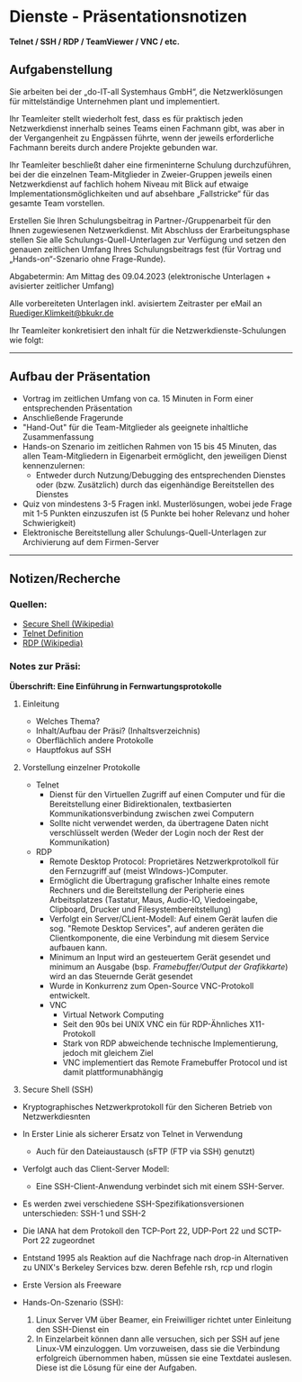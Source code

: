 # Dienste - Präsentationsnotizen

**Telnet / SSH / RDP / TeamViewer / VNC / etc.**

## Aufgabenstellung

Sie arbeiten bei der „do-IT-all Systemhaus GmbH“, die Netzwerklösungen für 
mittelständige Unternehmen plant und implementiert.

Ihr Teamleiter stellt wiederholt fest, dass es für praktisch jeden 
Netzwerkdienst innerhalb seines Teams einen Fachmann gibt, was aber in der 
Vergangenheit zu Engpässen führte, wenn der jeweils erforderliche Fachmann 
bereits durch andere Projekte gebunden war.

Ihr Teamleiter beschließt daher eine firmeninterne Schulung durchzuführen, bei 
der die einzelnen Team-Mitglieder in Zweier-Gruppen jeweils einen Netzwerkdienst 
auf fachlich hohem Niveau mit Blick auf etwaige Implementationsmöglichkeiten und
auf absehbare „Fallstricke“ für das gesamte Team vorstellen.

Erstellen Sie Ihren Schulungsbeitrag in Partner-/Gruppenarbeit für den Ihnen 
zugewiesenen Netzwerkdienst. Mit Abschluss der Erarbeitungsphase stellen Sie 
alle Schulungs-Quell-Unterlagen zur Verfügung und setzen den genauen zeitlichen 
Umfang Ihres Schulungsbeitrags fest (für Vortrag und „Hands-on“-Szenario ohne 
Frage-Runde). 

Abgabetermin: Am Mittag des 09.04.2023 (elektronische Unterlagen + avisierter 
zeitlicher Umfang)

Alle vorbereiteten Unterlagen inkl. avisiertem Zeitraster per eMail an 
Ruediger.Klimkeit@bkukr.de

Ihr Teamleiter konkretisiert den inhalt für die Netzwerkdienste-Schulungen wie 
folgt: 

---
## Aufbau der Präsentation

- Vortrag im zeitlichen Umfang von ca. 15 Minuten in Form einer entsprechenden 
Präsentation
- Anschließende Fragerunde
- "Hand-Out" für die Team-Mitglieder als geeignete inhaltliche Zusammenfassung
- Hands-on Szenario im zeitlichen Rahmen von 15 bis 45 Minuten, das allen 
Team-Mitgliedern in Eigenarbeit ermöglicht, den jeweiligen Dienst 
kennenzulernen: 
	- Entweder durch Nutzung/Debugging des entsprechenden Dienstes oder 
	(bzw. Zusätzlich) durch das eigenhändige Bereitstellen des Dienstes
- Quiz von mindestens 3-5 Fragen inkl. Musterlösungen, wobei jede Frage mit 1-5 
Punkten einzuszufen ist (5 Punkte bei hoher Relevanz und hoher Schwierigkeit)
- Elektronische Bereitstellung aller Schulungs-Quell-Unterlagen zur Archivierung 
auf dem Firmen-Server
---

## Notizen/Recherche

### Quellen: 
- [Secure Shell (Wikipedia)](https://de.wikipedia.org/wiki/Secure_Shell)
- [Telnet Definition](https://www.computerweekly.com/de/definition/Telnet)
- [RDP (Wikipedia)](https://de.wikipedia.org/wiki/Remote_Desktop_Protocol)


### Notes zur Präsi:

**Überschrift: Eine Einführung in Fernwartungsprotokolle**
1. Einleitung
	- Welches Thema?
	- Inhalt/Aufbau der Präsi? (Inhaltsverzeichnis)
	- Oberflächlich andere Protokolle
	- Hauptfokus auf SSH

2. Vorstellung einzelner Protokolle
	- Telnet
		- Dienst für den Virtuellen Zugriff auf einen Computer und für 
		  die Bereitstellung einer Bidirektionalen, textbasierten 
		  Kommunikationsverbindung zwischen zwei Computern
		- Sollte nicht verwendet werden, da übertragene Daten nicht
		  verschlüsselt werden (Weder der Login noch der Rest der 
		  Kommunikation)
	- RDP
		- Remote Desktop Protocol: Proprietäres Netzwerkprotolkoll für 
		  den Fernzugriff auf (meist WIndows-)Computer. 
		- Ermöglicht die Übertragung grafischer Inhalte eines remote 
		  Rechners und die Bereitstellung der Peripherie eines 
		  Arbeitsplatzes (Tastatur, Maus, Audio-IO, Viedoeingabe, 
		  Clipboard, Drucker und Filesystembereitstellung)
		- Verfolgt ein Server/CLient-Modell: Auf einem Gerät laufen die 
		  sog. "Remote Desktop Services", auf anderen geräten die 
		  Clientkomponente, die eine Verbindung mit diesem Service 
		  aufbauen kann. 
		- Minimum an Input wird an gesteuertem Gerät gesendet und 
		  minimum an Ausgabe (bsp. *Framebuffer/Output der Grafikkarte*) 
		  wird an das Steuernde Gerät gesendet
		- Wurde in Konkurrenz zum Open-Source VNC-Protokoll entwickelt. 
		- VNC
			- Virtual Network Computing
			- Seit den 90s bei UNIX VNC ein für RDP-Ähnliches 
			  X11-Protokoll
			- Stark von RDP abweichende technische Implementierung, 
			jedoch mit gleichem Ziel
			- VNC implementiert das Remote Framebuffer Protocol und 
			ist damit plattformunabhängig

3. Secure Shell (SSH)
- Kryptographisches Netzwerkprotokoll für den Sicheren Betrieb von 
  Netzwerkdiesnten
- In Erster Linie als sicherer Ersatz von Telnet in Verwendung
	- Auch für den Dateiaustausch (sFTP (FTP via SSH) genutzt)
- Verfolgt auch das Client-Server Modell:
	- Eine SSH-Client-Anwendung verbindet sich mit einem SSH-Server. 
- Es werden zwei verschiedene SSH-Spezifikationsversionen unterschieden: SSH-1 
  und SSH-2
- Die IANA hat dem Protokoll den TCP-Port 22, UDP-Port 22 und SCTP-Port 22 
  zugeordnet 

- Entstand 1995 als Reaktion auf die Nachfrage nach drop-in Alternativen zu 
  UNIX's Berkeley Services bzw. deren Befehle rsh, rcp und rlogin
- Erste Version als Freeware



 

- Hands-On-Szenario (SSH): 
	1. Linux Server VM über Beamer, ein Freiwilliger richtet unter 
	   Einleitung den SSH-Dienst ein
	2. In Einzelarbeit können dann alle versuchen, sich per SSH auf jene 
	   Linux-VM einzuloggen. Um vorzuweisen, dass sie die Verbindung 
	   erfolgreich übernommen haben, müssen sie eine Textdatei auslesen. 
	   Diese ist die Lösung für eine der Aufgaben. 
